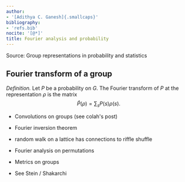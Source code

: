 ```yaml
---
author:
- '[Adithya C. Ganesh]{.smallcaps}'
bibliography:
- 'refs.bib'
nocite: '[@*]'
title: Fourier analysis and probability
---
```


Source: Group representations in probability and statistics

## Fourier transform of a group

*Definition.* Let $P$ be a probability on $G$.  The Fourier transform of $P$ at the representation $\rho$ is the matrix
$$
\hat{P}(\rho) = \sum_{s} P(s) \rho(s).
$$

- Convolutions on groups (see colah's post)


- Fourier inversion theorem
- random walk on a lattice has connections to riffle shuffle
- Fourier analysis on permutations
- Metrics on groups
- See Stein / Shakarchi
